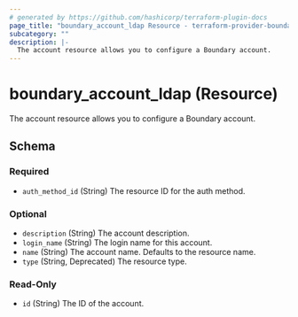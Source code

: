 ```yaml
---
# generated by https://github.com/hashicorp/terraform-plugin-docs
page_title: "boundary_account_ldap Resource - terraform-provider-boundary"
subcategory: ""
description: |-
  The account resource allows you to configure a Boundary account.
---
```


# boundary_account_ldap (Resource)

The account resource allows you to configure a Boundary account.



<!-- schema generated by tfplugindocs -->
## Schema

### Required

- `auth_method_id` (String) The resource ID for the auth method.

### Optional

- `description` (String) The account description.
- `login_name` (String) The login name for this account.
- `name` (String) The account name. Defaults to the resource name.
- `type` (String, Deprecated) The resource type.

### Read-Only

- `id` (String) The ID of the account.


